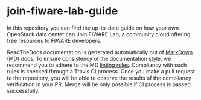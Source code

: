 # join-fiware-lab-guide

In this repository you can find the up-to-date guide on how your own OpenStack
data center can Join FIWARE Lab, a community cloud offering free resources to
FIWARE developers.

ReadTheDocs documentation is generated automatically out of [MarkDown (MD)](https://guides.github.com/features/mastering-markdown/)
docs. To ensure consistency of the documentation style, we recommend you to adhere
to the MD [linting rules](https://github.com/markdownlint/markdownlint/blob/master/docs/RULES.md).
Compliancy with such rules is checked through a Travis CI process. Once you make
a pull request to the repository, you will be able to observe the results of
the compliancy verification in your PR. Merge will be only possible if CI process
is passed successfully.

